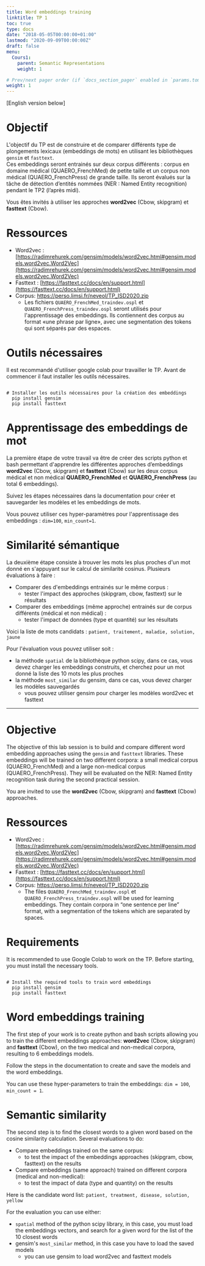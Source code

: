 ```yaml
---
title: Word embeddings training
linktitle: TP 1
toc: true
type: docs
date: "2018-05-05T00:00:00+01:00"
lastmod: "2020-09-09T00:00:00Z"
draft: false
menu:
  Cours1:
    parent: Semantic Representations
    weight: 1

# Prev/next pager order (if `docs_section_pager` enabled in `params.toml`)
weight: 1
---
```

[English version below]

# Objectif 


L'objectif du TP est de construire et de comparer différents type de plongements lexicaux (embeddings de mots) en utilisant les bibliothèques `gensim` et `fasttext`.  
Ces embeddings seront entrainés sur deux corpus différents : corpus en domaine médical (QUAERO_FrenchMed) de petite taille et un corpus non médical (QUAERO_FrenchPress) de grande taille. 
Ils seront évalués sur la tâche de détection d’entités nommées (NER : Named Entity recognition)  pendant le TP2 (l’après midi). 

Vous êtes invités à utiliser les approches **word2vec** (Cbow, skipgram) et **fasttext** (Cbow).

# Ressources

- Word2vec : [https://radimrehurek.com/gensim/models/word2vec.html#gensim.models.word2vec.Word2Vec](https://radimrehurek.com/gensim/models/word2vec.html#gensim.models.word2vec.Word2Vec)
- Fasttext : [https://fasttext.cc/docs/en/support.html](https://fasttext.cc/docs/en/support.html)
- Corpus: https://perso.limsi.fr/neveol/TP_ISD2020.zip
  - Les fichiers `QUAERO_FrenchMed_traindev.ospl` et `QUAERO_FrenchPress_traindev.ospl` seront utilisés pour l'apprentissage des embeddings. Ils contiennent des corpus au format «une phrase par ligne», avec une segmentation des tokens qui sont séparés par des espaces. 

# Outils nécessaires 

Il est recommandé d'utiliser google colab pour travailler le TP. 
Avant de commencer il faut installer les outils nécessaires.  

```

# Installer les outils nécessaires pour la création des embeddings
  pip install gensim 
  pip install fasttext 
```
# Apprentissage des embeddings de mot

La première étape de votre travail va être de créer des scripts python et bash permettant d'apprendre les différentes approches d’embeddings **word2vec** (Cbow, skipgram) et **fasttext** (Cbow) sur les deux corpus médical et non médical **QUAERO_FrenchMed** et **QUAERO_FrenchPress** (au total 6 embeddings). 

Suivez les étapes nécessaires dans la documentation pour créer et sauvegarder les modèles et les embeddings de mots.

Vous pouvez utiliser ces hyper-paramètres pour l'apprentissage des embeddings : `dim=100`, `min_count=1`.


# Similarité sémantique

La deuxième étape consiste à trouver les mots les plus proches d'un mot donné en s'appuyant sur le calcul de similarité cosinus. 
Plusieurs évaluations à faire : 

- Comparer des  d'embeddings entrainés sur le même corpus :   
    - tester l'impact des approches (skipgram, cbow, fasttext) sur le résultats
- Comparer des embeddings (même approche) entrainés sur de corpus différents (médical et non médical) :
    - tester l'impact de données (type et quantité) sur les résultats 

Voici la liste de mots candidats :  `patient, traitement, maladie, solution, jaune`

Pour l'évaluation vous pouvez utiliser soit : 

- la méthode `spatial` de la bibliothèque python scipy, dans ce cas, vous devez charger les embeddings construits, et cherchez pour un mot donné la liste des 10 mots les plus proches
- la méthode `most_similar` du gensim, dans ce cas, vous devez charger les modèles sauvegardés
  - vous pouvez utiliser gensim pour charger les modèles word2vec et fasttext
------------------

# Objective

The objective of this lab session is to build and compare different word embedding approaches using the `gensim` and `fasttext` libraries. 
These embeddings will be trained on two different corpora: a small medical corpus (QUAERO_FrenchMed) and a large non-medical corpus (QUAERO_FrenchPress). They will be evaluated on the NER: Named Entity recognition task during the second practical session.

You are invited to use the **word2vec** (Cbow, skipgram) and **fasttext** (Cbow) approaches.

# Ressources

- Word2vec : [https://radimrehurek.com/gensim/models/word2vec.html#gensim.models.word2vec.Word2Vec](https://radimrehurek.com/gensim/models/word2vec.html#gensim.models.word2vec.Word2Vec)
- Fasttext : [https://fasttext.cc/docs/en/support.html](https://fasttext.cc/docs/en/support.html)
- Corpus: https://perso.limsi.fr/neveol/TP_ISD2020.zip
  - The files `QUAERO_FrenchMed_traindev.ospl` et `QUAERO_FrenchPress_traindev.ospl` will be used for learning embeddings. They contain corpora in “one sentence per line” format, with a segmentation of the tokens which are separated by spaces.

# Requirements 

It is recommended to use Google Colab to work on the TP. Before starting, you must install the necessary tools.
```

# Install the required tools to train word embeddings
  pip install gensim 
  pip install fasttext 
```


# Word embeddings training

The first step of your work is to create python and bash scripts allowing you to train the different embeddings approaches: **word2vec** (Cbow, skipgram) and **fasttext** (Cbow), on the two medical and non-medical corpora, resulting to 6 embeddings models.

Follow the steps in the documentation to create and save the models and the word embeddings.

You can use these hyper-parameters to train the embeddings: `dim = 100`,` min_count = 1`.


# Semantic similarity

The second step is to find the closest words to a given word based on the cosine similarity calculation.
Several evaluations to do:

- Compare embeddings trained on the same corpus:
    - to test the impact of the embeddings approaches (skipgram, cbow, fasttext) on the results
- Compare embeddings (same approach) trained on different corpora (medical and non-medical):
    - to test the impact of data (type and quantity) on the results

Here is the candidate word list: `patient, treatment, disease, solution, yellow`

For the evaluation you can use either:

- `spatial` method of the python scipy library, in this case, you must load the embeddings vectors, and search for a given word for the list of the 10 closest words
- gensim's `most_similar` method, in this case you have to load the saved models
  - you can use gensim to load word2vec and fasttext models


